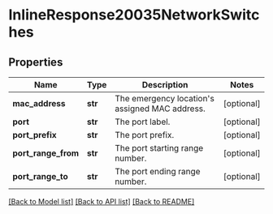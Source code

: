 # InlineResponse20035NetworkSwitches

## Properties
Name | Type | Description | Notes
------------ | ------------- | ------------- | -------------
**mac_address** | **str** | The emergency location&#x27;s assigned MAC address. | [optional] 
**port** | **str** | The port label. | [optional] 
**port_prefix** | **str** | The port prefix. | [optional] 
**port_range_from** | **str** | The port starting range number. | [optional] 
**port_range_to** | **str** | The port ending range number. | [optional] 

[[Back to Model list]](../README.md#documentation-for-models) [[Back to API list]](../README.md#documentation-for-api-endpoints) [[Back to README]](../README.md)

